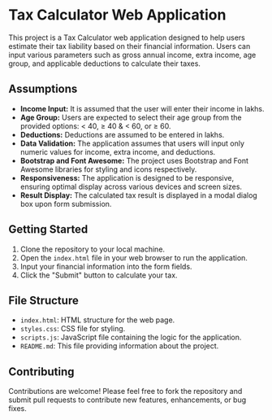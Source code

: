 # Tax Calculator Web Application

This project is a Tax Calculator web application designed to help users estimate their tax liability based on their financial information. Users can input various parameters such as gross annual income, extra income, age group, and applicable deductions to calculate their taxes.

## Assumptions

- **Income Input:** It is assumed that the user will enter their income in lakhs.
- **Age Group:** Users are expected to select their age group from the provided options: < 40, ≥ 40 & < 60, or ≥ 60.
- **Deductions:** Deductions are assumed to be entered in lakhs.
- **Data Validation:** The application assumes that users will input only numeric values for income, extra income, and deductions.
- **Bootstrap and Font Awesome:** The project uses Bootstrap and Font Awesome libraries for styling and icons respectively.
- **Responsiveness:** The application is designed to be responsive, ensuring optimal display across various devices and screen sizes.
- **Result Display:** The calculated tax result is displayed in a modal dialog box upon form submission.

## Getting Started

1. Clone the repository to your local machine.
2. Open the `index.html` file in your web browser to run the application.
3. Input your financial information into the form fields.
4. Click the "Submit" button to calculate your tax.

## File Structure

- `index.html`: HTML structure for the web page.
- `styles.css`: CSS file for styling.
- `scripts.js`: JavaScript file containing the logic for the application.
- `README.md`: This file providing information about the project.

## Contributing

Contributions are welcome! Please feel free to fork the repository and submit pull requests to contribute new features, enhancements, or bug fixes.
